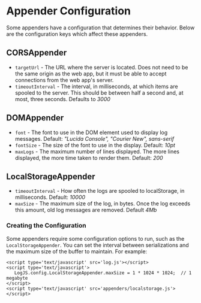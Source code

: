 Appender Configuration
===

Some appenders have a configuration that determines their behavior.  Below are the configuration keys which
affect these appenders.

## CORSAppender
* `targetUrl` - The URL where the server is located.  Does not need to be the same origin as the web app, but it must be able to accept connections from the web app's server.
* `timeoutInterval` - The interval, in milliseconds, at which items are spooled to the server.  This should be between half a second and, at most, three seconds.  Defaults to *3000*

## DOMAppender
* `font` - The font to use in the DOM element used to display log messages.  Default: *"Lucida Console", "Courier New", sans-serif*
* `fontSize` - The size of the font to use in the display. Default: *10pt*
* `maxLogs` - The maximum number of lines displayed.  The more lines displayed, the more time taken to render them.  Default: *200*

## LocalStorageAppender
* `timeoutInterval` - How often the logs are spooled to localStorage, in milliseconds. Default: *10000*
* `maxSize` - The maximum size of the log, in bytes.  Once the log exceeds this amount, old log messages are removed. Default *4Mb*

### Creating the Configuration

Some appenders require some configuration options to run, such as the `LocalStorageAppender`.  You can
set the interval between serializations and the maximum size of the buffer to maintain.  For example:

    <script type='text/javascript' src='log.js'></script>
    <script type='text/javascript'>
       LogJS.config.LocalStorageAppender.maxSize = 1 * 1024 * 1024;  // 1 megabyte
    </script>
    <script type='text/javascript' src='appenders/localstorage.js'></script>
